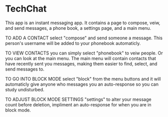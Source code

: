 # TechChat

This app is an instant messaging app. It contains a page to compose, veiw, and send messages, a phone book, a settings page, and a main menu.

TO ADD A CONTACT select "compose" and send someone a message. This person's username will be added to your phonebook automaticly. 

TO VIEW CONTACTS you can simply select "phonebook" to veiw people. Or you can look at the main menu. The main menu will contain contacts that have recently sent you messages, making them easier to find, select, and send messages to. 

TO GO INTO BLOCK MODE select "block" from the menu buttons and it will automaticly give anyone who messages you an auto-response so you can study undisturbed.  

TO ADJUST BLOCK MODE SETTINGS "settings" to alter your message count before deletion, impliment an auto-response for when you are in block mode.  

